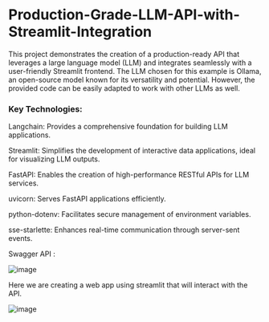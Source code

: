 # Production-Grade-LLM-API-with-Streamlit-Integration

This project demonstrates the creation of a production-ready API that leverages a large language model (LLM) and integrates seamlessly with a user-friendly Streamlit frontend. The LLM chosen for this example is Ollama, an open-source model known for its versatility and potential. However, the provided code can be easily adapted to work with other LLMs as well.

### Key Technologies:

Langchain: Provides a comprehensive foundation for building LLM applications.

Streamlit: Simplifies the development of interactive data applications, ideal for visualizing LLM outputs.

FastAPI: Enables the creation of high-performance RESTful APIs for LLM services.

uvicorn: Serves FastAPI applications efficiently.

python-dotenv: Facilitates secure management of environment variables.

sse-starlette: Enhances real-time communication through server-sent events.

Swagger API : 

![image](https://github.com/user-attachments/assets/b1e25950-64bc-4af4-aebb-f888db38a9bb)

Here we are creating a web app using streamlit that will interact with the API.

![image](https://github.com/user-attachments/assets/899eb31c-84da-4d86-8bbc-afe291a9b1c9)



